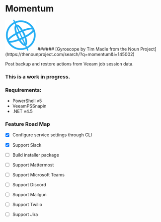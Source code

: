 # Momentum

<img src="assets/img/Momentum.png" width="100">
###### [Gyroscope by Tim Madle from the Noun Project](https://thenounproject.com/search/?q=momentum&i=145002)

Post backup and restore actions from Veeam job session data.

### This is a work in progress.

### Requirements:

* PowerShell v5
* VeeamPSSnapin
* .NET v4.5

### Feature Road Map

- [x] Configure service settings through CLI
- [x] Support Slack
- [ ] Build installer package
- [ ] Support Mattermost
- [ ] Support Microsoft Teams
- [ ] Support Discord
- [ ] Support Mailgun
- [ ] Support Twilio
- [ ] Support Jira

